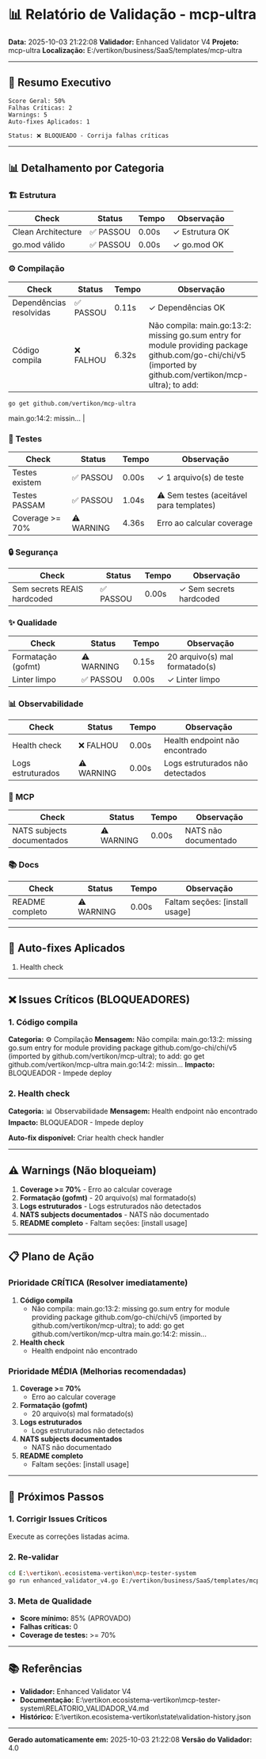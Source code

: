 # 📊 Relatório de Validação - mcp-ultra

**Data:** 2025-10-03 21:22:08
**Validador:** Enhanced Validator V4
**Projeto:** mcp-ultra
**Localização:** E:/vertikon/business/SaaS/templates/mcp-ultra

---

## 🎯 Resumo Executivo

```
Score Geral: 50%
Falhas Críticas: 2
Warnings: 5
Auto-fixes Aplicados: 1

Status: ❌ BLOQUEADO - Corrija falhas críticas
```

---

## 📊 Detalhamento por Categoria

### 🏗️  Estrutura

| Check | Status | Tempo | Observação |
|-------|--------|-------|------------|
| Clean Architecture | ✅ PASSOU | 0.00s | ✓ Estrutura OK |
| go.mod válido | ✅ PASSOU | 0.00s | ✓ go.mod OK |
### ⚙️  Compilação

| Check | Status | Tempo | Observação |
|-------|--------|-------|------------|
| Dependências resolvidas | ✅ PASSOU | 0.11s | ✓ Dependências OK |
| Código compila | ❌ FALHOU | 6.32s | Não compila: main.go:13:2: missing go.sum entry for module providing package github.com/go-chi/chi/v5 (imported by github.com/vertikon/mcp-ultra); to add:
	go get github.com/vertikon/mcp-ultra
main.go:14:2: missin... |
### 🧪 Testes

| Check | Status | Tempo | Observação |
|-------|--------|-------|------------|
| Testes existem | ✅ PASSOU | 0.00s | ✓ 1 arquivo(s) de teste |
| Testes PASSAM | ✅ PASSOU | 1.04s | ⚠ Sem testes (aceitável para templates) |
| Coverage >= 70% | ⚠️ WARNING | 4.36s | Erro ao calcular coverage |
### 🔒 Segurança

| Check | Status | Tempo | Observação |
|-------|--------|-------|------------|
| Sem secrets REAIS hardcoded | ✅ PASSOU | 0.00s | ✓ Sem secrets hardcoded |
### ✨ Qualidade

| Check | Status | Tempo | Observação |
|-------|--------|-------|------------|
| Formatação (gofmt) | ⚠️ WARNING | 0.15s | 20 arquivo(s) mal formatado(s) |
| Linter limpo | ✅ PASSOU | 0.00s | ✓ Linter limpo |
### 📊 Observabilidade

| Check | Status | Tempo | Observação |
|-------|--------|-------|------------|
| Health check | ❌ FALHOU | 0.00s | Health endpoint não encontrado |
| Logs estruturados | ⚠️ WARNING | 0.00s | Logs estruturados não detectados |
### 🔌 MCP

| Check | Status | Tempo | Observação |
|-------|--------|-------|------------|
| NATS subjects documentados | ⚠️ WARNING | 0.00s | NATS não documentado |
### 📚 Docs

| Check | Status | Tempo | Observação |
|-------|--------|-------|------------|
| README completo | ⚠️ WARNING | 0.00s | Faltam seções: [install usage] |

---

## 🔧 Auto-fixes Aplicados

1. Health check

---

## ❌ Issues Críticos (BLOQUEADORES)

### 1. Código compila

**Categoria:** ⚙️  Compilação
**Mensagem:** Não compila: main.go:13:2: missing go.sum entry for module providing package github.com/go-chi/chi/v5 (imported by github.com/vertikon/mcp-ultra); to add:
	go get github.com/vertikon/mcp-ultra
main.go:14:2: missin...
**Impacto:** BLOQUEADOR - Impede deploy

### 2. Health check

**Categoria:** 📊 Observabilidade
**Mensagem:** Health endpoint não encontrado
**Impacto:** BLOQUEADOR - Impede deploy

**Auto-fix disponível:** Criar health check handler

---

## ⚠️  Warnings (Não bloqueiam)

1. **Coverage >= 70%** - Erro ao calcular coverage
2. **Formatação (gofmt)** - 20 arquivo(s) mal formatado(s)
3. **Logs estruturados** - Logs estruturados não detectados
4. **NATS subjects documentados** - NATS não documentado
5. **README completo** - Faltam seções: [install usage]

---

## 📋 Plano de Ação

### Prioridade CRÍTICA (Resolver imediatamente)

1. **Código compila**
   - Não compila: main.go:13:2: missing go.sum entry for module providing package github.com/go-chi/chi/v5 (imported by github.com/vertikon/mcp-ultra); to add:
	go get github.com/vertikon/mcp-ultra
main.go:14:2: missin...
2. **Health check**
   - Health endpoint não encontrado

### Prioridade MÉDIA (Melhorias recomendadas)

1. **Coverage >= 70%**
   - Erro ao calcular coverage
2. **Formatação (gofmt)**
   - 20 arquivo(s) mal formatado(s)
3. **Logs estruturados**
   - Logs estruturados não detectados
4. **NATS subjects documentados**
   - NATS não documentado
5. **README completo**
   - Faltam seções: [install usage]

---

## 🚀 Próximos Passos

### 1. Corrigir Issues Críticos
Execute as correções listadas acima.

### 2. Re-validar
```bash
cd E:\vertikon\.ecosistema-vertikon\mcp-tester-system
go run enhanced_validator_v4.go E:/vertikon/business/SaaS/templates/mcp-ultra
```

### 3. Meta de Qualidade
- **Score mínimo:** 85% (APROVADO)
- **Falhas críticas:** 0
- **Coverage de testes:** >= 70%

---

## 📚 Referências

- **Validador:** Enhanced Validator V4
- **Documentação:** E:\vertikon\.ecosistema-vertikon\mcp-tester-system\RELATORIO_VALIDADOR_V4.md
- **Histórico:** E:\vertikon\.ecosistema-vertikon\state\validation-history.json

---

**Gerado automaticamente em:** 2025-10-03 21:22:08
**Versão do Validador:** 4.0
